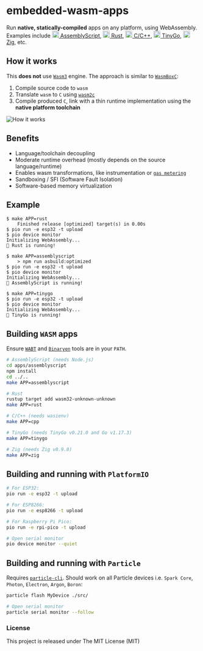 # embedded-wasm-apps
Run **native, statically-compiled** apps on any platform, using WebAssembly.  
Examples include [<img src="https://cdn.rawgit.com/simple-icons/simple-icons/develop/icons/assemblyscript.svg" width="18" height="18" /> AssemblyScript](apps/assemblyscript/app.ts), 
[<img src="https://cdn.rawgit.com/simple-icons/simple-icons/develop/icons/rust.svg" width="18" height="18" /> Rust](apps/rust/src/app.rs), 
[<img src="https://cdn.rawgit.com/simple-icons/simple-icons/develop/icons/cplusplus.svg" width="18" height="18" /> C/C++](apps/cpp/app.cpp), 
[<img src="https://cdn.rawgit.com/simple-icons/simple-icons/develop/icons/go.svg" width="18" height="18" /> TinyGo](apps/tinygo/app.go), 
[<img src="https://cdn.rawgit.com/simple-icons/simple-icons/develop/icons/zig.svg" width="18" height="18" /> Zig](apps/zig/main.zig), 
etc.

## How it works

This **does not** use [`Wasm3`](https://github.com/wasm3/wasm3) engine. The approach is similar to [`WasmBoxC`](https://kripken.github.io/blog/wasm/2020/07/27/wasmboxc.html):

1. Compile source code to `wasm`
2. Translate `wasm` to `C` using [`wasm2c`](https://github.com/WebAssembly/wabt/blob/main/wasm2c/README.md)
3. Compile produced `C`, link with a thin runtime implementation using the **native platform toolchain**

![How it works](docs/how-it-works.png)

## Benefits
- Language/toolchain decoupling
- Moderate runtime overhead (mostly depends on the source language/runtime)
- Enables wasm transformations, like instrumentation or [`gas metering`](https://github.com/wasm3/wasm3/blob/main/docs/Cookbook.md#gas-metering)
- Sandboxing / SFI (Software Fault Isolation)
- Software-based memory virtualization

## Example
```log
$ make APP=rust
    Finished release [optimized] target(s) in 0.00s
$ pio run -e esp32 -t upload
$ pio device monitor
Initializing WebAssembly...
🦀 Rust is running!

$ make APP=assemblyscript
    > npm run asbuild:optimized
$ pio run -e esp32 -t upload
$ pio device monitor
Initializing WebAssembly...
🚀 AssemblyScript is running!

$ make APP=tinygo
$ pio run -e esp32 -t upload
$ pio device monitor
Initializing WebAssembly...
🤖 TinyGo is running!
```

## Building `WASM` apps

Ensure [`WABT`](https://github.com/WebAssembly/wabt) and [`Binaryen`](https://github.com/WebAssembly/binaryen) tools are in your `PATH`.

```sh
# AssemblyScript (needs Node.js)
cd apps/assemblyscript
npm install
cd ../..
make APP=assemblyscript

# Rust
rustup target add wasm32-unknown-unknown
make APP=rust

# C/C++ (needs wasienv)
make APP=cpp

# TinyGo (needs TinyGo v0.21.0 and Go v1.17.3)
make APP=tinygo

# Zig (needs Zig v0.9.0)
make APP=zig
```

## Building and running with `PlatformIO`

```sh
# For ESP32:
pio run -e esp32 -t upload

# For ESP8266:
pio run -e esp8266 -t upload

# For Raspberry Pi Pico:
pio run -e rpi-pico -t upload

# Open serial monitor
pio device monitor --quiet
```

## Building and running with `Particle`

Requires [`particle-cli`](https://docs.particle.io/tutorials/developer-tools/cli/).
Should work on all Particle devices i.e. `Spark Core`, `Photon`, `Electron`, `Argon`, `Boron`:

```sh
particle flash MyDevice ./src/

# Open serial monitor
particle serial monitor --follow
```

### License
This project is released under The MIT License (MIT)
